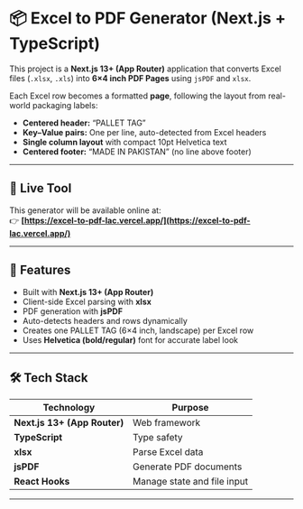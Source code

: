 # 📦 Excel to PDF Generator (Next.js + TypeScript)

This project is a **Next.js 13+ (App Router)** application that converts Excel files (`.xlsx`, `.xls`) into **6×4 inch PDF Pages** using `jsPDF` and `xlsx`.

Each Excel row becomes a formatted **page**, following the layout from real-world packaging labels:

- **Centered header:** “PALLET TAG”  
- **Key–Value pairs:** One per line, auto-detected from Excel headers  
- **Single column layout** with compact 10pt Helvetica text  
- **Centered footer:** “MADE IN PAKISTAN” (no line above footer)

---

## 🚀 Live Tool
This generator will be available online at:  
👉 **[https://excel-to-pdf-lac.vercel.app/](https://excel-to-pdf-lac.vercel.app/)**

---

## 🧩 Features

- Built with **Next.js 13+ (App Router)**
- Client-side Excel parsing with **xlsx**
- PDF generation with **jsPDF**
- Auto-detects headers and rows dynamically
- Creates one PALLET TAG (6×4 inch, landscape) per Excel row
- Uses **Helvetica (bold/regular)** font for accurate label look

---

## 🛠️ Tech Stack

| Technology | Purpose |
|-------------|----------|
| **Next.js 13+ (App Router)** | Web framework |
| **TypeScript** | Type safety |
| **xlsx** | Parse Excel data |
| **jsPDF** | Generate PDF documents |
| **React Hooks** | Manage state and file input |

---